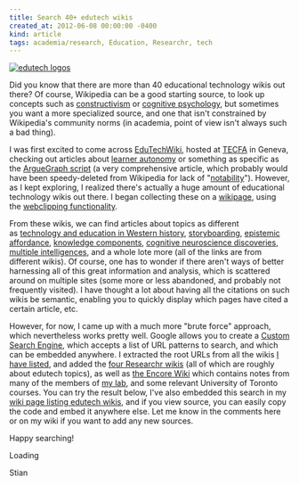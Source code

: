 ```yaml
---
title: Search 40+ edutech wikis
created_at: 2012-06-08 00:00:00 -0400
kind: article
tags: academia/research, Education, Researchr, tech
---
```


[![](http://reganmian.net/blog/wp-content/uploads/2012/06/edutech-logos1.jpg "edutech logos")](http://reganmian.net/blog/wp-content/uploads/2012/06/edutech-logos1.jpg)

Did you know that there are more than 40 educational technology wikis
out there? Of course, Wikipedia can be a good starting source, to look
up concepts such as
[constructivism](http://en.wikipedia.org/wiki/Constructivism_(learning_theory))
or [cognitive
psychology](http://en.wikipedia.org/wiki/Cognitive_psychology), but
sometimes you want a more specialized source, and one that isn't
constrained by Wikipedia's community norms (in academia, point of view
isn't always such a bad thing).

I was first excited to come across
[EduTechWiki](http://edutechwiki.unige.ch/en/Main_Page), hosted at
[TECFA](http://tecfa.unige.ch/) in Geneva, checking out articles about
[learner autonomy](http://edutechwiki.unige.ch/en/Learner_autonomy) or
something as specific as the [ArgueGraph
script](http://edutechwiki.unige.ch/en/ArgueGraph_Script) (a very
comprehensive article, which probably would have been speedy-deleted
from Wikipedia for lack of
"[notability](http://en.wikipedia.org/wiki/Wikipedia:Notability)").
However, as I kept exploring, I realized there's actually a huge amount
of educational technology wikis out there. I began collecting these on a
[wikipage](http://reganmian.net/wiki/edutech_wikis), using the
[webclipping
functionality](http://reganmian.net/blog/2012/05/10/using-web-clipping-and-sidewiki-to-gather-and-synthesize-information/ "Using web clipping and sidewiki to gather and synthesize information").

From these wikis, we can find articles about topics as different
as [technology and education in Western
history](http://www.studyplace.org/wiki/A-HH4078),
[storyboarding](http://www.instructionaldesign.org/storyboarding.html),
[epistemic
affordance](http://www.tel-thesaurus.net/wiki/index.php/Epistemic_affordance),
[knowledge
components](http://www.learnlab.org/research/wiki/index.php/Knowledge_components),
[cognitive neuroscience
discoveries](http://iae-pedia.org/Cognitive_Neuroscience_Discoveries),
[multiple intelligences](http://www.infed.org/thinkers/gardner.htm), and
a whole lote more (all of the links are from different wikis). Of
course, one has to wonder if there aren't ways of better harnessing all
of this great information and analysis, which is scattered around on
multiple sites (some more or less abandoned, and probably not frequently
visited). I have thought a lot about having all the citations on such
wikis be semantic, enabling you to quickly display which pages have
cited a certain article, etc.

However, for now, I came up with a much more "brute force" approach,
which nevertheless works pretty well. Google allows you to create a
[Custom Search Engine](http://www.google.com/cse/), which accepts a list
of URL patterns to search, and which can be embedded anywhere. I
extracted the root URLs from all the wikis [I have
listed](http://reganmian.net/wiki/edutech_wikis), and added the [four
Researchr wikis](http://reganmian.net/wiki/individual_academic_wikis)
(all of which are roughly about edutech topics), as well as [the Encore
Wiki](http://encorewiki.org) which contains notes from many of the
members of [my lab](http://encorelab.org), and some relevant University
of Toronto courses. You can try the result below, I've also embedded
this search in my [wiki page listing edutech
wikis](http://reganmian.net/wiki/edutech_wikis), and if you view source,
you can easily copy the code and embed it anywhere else. Let me know in
the comments here or on my wiki if you want to add any new sources.

Happy searching!

Loading

Stian
